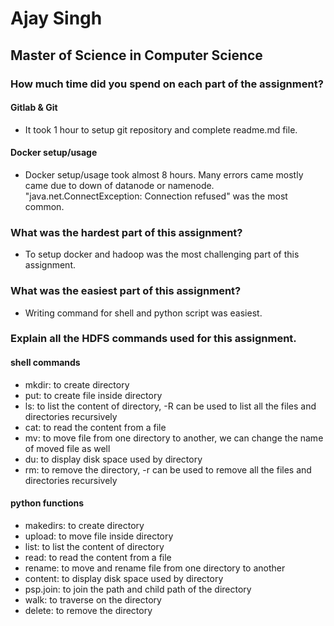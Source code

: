 # Ajay Singh
## Master of Science in Computer Science

### How much time did you spend on each part of the assignment?

#### Gitlab & Git
- It took 1 hour to setup git repository and complete readme.md file. 
#### Docker setup/usage
- Docker setup/usage took almost 8 hours. Many errors came mostly came due to down of datanode or namenode. "java.net.ConnectException: Connection refused" was the most common. 

### What was the hardest part of this assignment?
- To setup docker and hadoop was the most challenging  part of this assignment. 

### What was the easiest part of this assignment?
- Writing command for shell and python script was easiest.

### Explain all the HDFS commands used for this assignment.
#### shell commands
- mkdir: to create directory
- put: to create file inside directory
- ls: to list the content of directory, -R can be used to list all the files and directories recursively
- cat: to read the content from a file
- mv: to move file from one directory to another, we can change the name of moved file as well
- du: to display disk space used by directory
- rm: to remove the directory, -r can be used to remove all the files and directories recursively

#### python functions
- makedirs: to create directory
- upload: to move file inside directory
- list: to list the content of directory
- read: to read the content from a file
- rename: to move and rename file from one directory to another
- content: to display disk space used by directory
- psp.join: to join the path and child path of the directory
- walk: to traverse on the directory
- delete: to remove the directory
